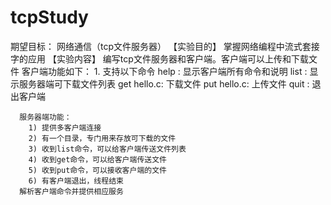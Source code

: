 # tcpStudy

期望目标：
      网络通信（tcp文件服务器）
      【实验目的】
      掌握网络编程中流式套接字的应用
      【实验内容】
      编写tcp文件服务器和客户端。客户端可以上传和下载文件
      客户端功能如下：
      1. 支持以下命令
      help : 显示客户端所有命令和说明
      list : 显示服务器端可下载文件列表
      get hello.c: 下载文件
      put hello.c: 上传文件
      quit : 退出客户端

      服务器端功能： 
        1) 提供多客户端连接
        2) 有一个目录，专门用来存放可下载的文件
        3) 收到list命令，可以给客户端传送文件列表
        4) 收到get命令，可以给客户端传送文件
        5) 收到put命令，可以接收客户端的文件
        6) 有客户端退出，线程结束
      解析客户端命令并提供相应服务

